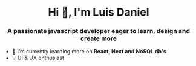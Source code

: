 <h1 align="center">Hi 👋, I'm Luis Daniel</h1>
<h3 align="center">A passionate javascript developer eager to learn, design and create more</h3>

- 🌱 I’m currently learning more on **React, Next and NoSQL db's**
- 💡 UI & UX enthusiast

